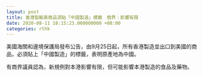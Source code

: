 ```yaml
---
layout: post
title: 香港製輸美商品須貼「中國製造」標籤　商界：影響有限
date: 2020-08-11 18:15:23.000000000 +08:00
categories: rthk
---
```


美國海關和邊境保護局發布公告，由9月25日起，所有香港製造並出口到美國的商品，必須貼上「中國製造」的標籤，表明原產地為中國。

有商界議員認為，新規例對本港影響有限，但可能影響本港製造的食品及藥物。
